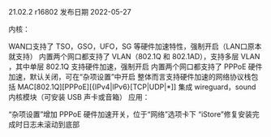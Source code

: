 21.02.2 r16802
发布日期 2022-05-27

内核：

WAN口支持了 TSO，GSO，UFO，SG 等硬件加速特性，强制开启（LAN口原本就支持）
内置两个网口都支持了 VLAN（802.1Q 和 802.1AD），支持多层 VLAN ，其中单层 802.1Q 支持硬件加速，强制开启
内置两个网口都支持了 PPPoE 硬件加速，默认关闭，可在“杂项设置”中开启
整体而言支持硬件加速的网络协议栈包括 MAC[802.1Q][PPPoE][{IPv4|IPv6}[TCP|UDP|*]]
集成 wireguard，sound 内核模块（可安装 USB 声卡或音箱）
应用：

“杂项设置”增加 PPPoE 硬件加速开关，位于“网络”选项卡下
“iStore”修复安装完成时日志未滚动到底部